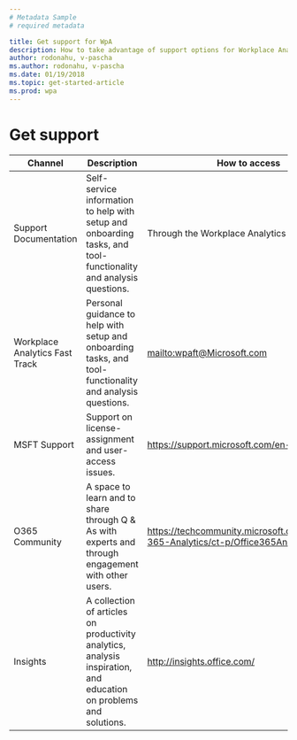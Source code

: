 ```yaml
---
# Metadata Sample
# required metadata

title: Get support for WpA
description: How to take advantage of support options for Workplace Analytics
author: rodonahu, v-pascha
ms.author: rodonahu, v-pascha
ms.date: 01/19/2018
ms.topic: get-started-article
ms.prod: wpa
---
```

# Get support

<!-- Redid table per review comments from Jessalynn

|Channel|What|Why|Email/Website|
|-------|----|---|-------------|
|Support Documentation|Onboarding and customer success self-service|<ul><li>Setup / Onboarding</li><li>Tool Functionality</li><li>Analysis</li></ul>|Accessed via Workplace Analytics product|
|Workplace Analytics Fast Track|Onboarding and customer success guidance|<ul><li>Setup / Onboarding</li><li>Tool Functionality</li><li>Analysis</li></ul>|wpaft@Microsoft.com|
|MSFT Support|Support on License Assignment and User Access issues|<ul><li>Ongoing product technical help</li></ul>|https://support.microsoft.com/en-us|
|O365 Community|Space to share experiences, engage and learn from experts|<ul><li>Q&As with experts</li><li>Engage with other users</li><li>Discover helpful content</li></ul>|https://techcommunity.microsoft.com/t5/Office-365-Analytics/ct-p/Office365Analytics|
|Insights|Collection of articles on productivity analytics|<ul><li>Analysis inspiration</li><li>Education on problems and solutions</li></ul>|http://insights.office.com/|
-->

|Channel|Description|How to access|
|-------|-----------|---------------|
|Support Documentation|Self-service information to help with setup and onboarding tasks, and tool-functionality and analysis questions.|Through the Workplace Analytics product|
|Workplace Analytics Fast Track|Personal guidance to help with setup and onboarding tasks, and tool-functionality and analysis questions.|<mailto:wpaft@Microsoft.com>|
|MSFT Support|Support on license-assignment and user-access issues.|https://support.microsoft.com/en-us|
|O365 Community|A space to learn and to share through Q & As with experts and through engagement with other users.|https://techcommunity.microsoft.com/t5/Office-365-Analytics/ct-p/Office365Analytics|
|Insights|A collection of articles on productivity analytics, analysis inspiration, and education on problems and solutions.|http://insights.office.com/|
